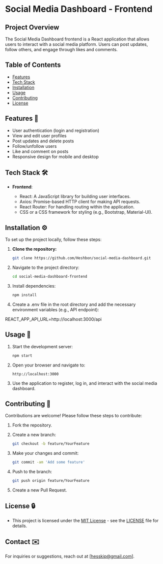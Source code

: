 # Social Media Dashboard - Frontend

## Project Overview

The Social Media Dashboard frontend is a React application that allows users to interact with a social media platform. Users can post updates, follow others, and engage through likes and comments.

## Table of Contents

- [Features](#features)
- [Tech Stack](#tech-stack)
- [Installation](#installation)
- [Usage](#usage)
- [Contributing](#contributing)
- [License](#license)

## Features 🌟

- User authentication (login and registration)
- View and edit user profiles
- Post updates and delete posts
- Follow/unfollow users
- Like and comment on posts
- Responsive design for mobile and desktop

## Tech Stack 🛠️
- **Frontend**: 

  - React: A JavaScript library for building user interfaces.
  - Axios: Promise-based HTTP client for making API requests.
  - React Router: For handling routing within the application.
  - CSS or a CSS framework for styling (e.g., Bootstrap, Material-UI).

## Installation ⚙️

To set up the project locally, follow these steps:

1. **Clone the repository:**
   ```bash
   git clone https://github.com/Heshbon/social-media-dashboard.git

2. Navigate to the project directory:
    ```bash
    cd social-media-dashboard-frontend

3. Install dependencies:
    ```bash
    npm install

4. Create a .env file in the root directory and add the necessary environment variables (e.g., API endpoint):

REACT_APP_API_URL=http://localhost:3000/api

## Usage 🚀

1. Start the development server:
    ```bash
    npm start

2. Open your browser and navigate to:
    ```arduino
    http://localhost:3000

3. Use the application to register, log in, and interact with the social media dashboard.

## Contributing 🤝

Contributions are welcome! Please follow these steps to contribute:

1. Fork the repository.

2. Create a new branch:
    ```bash
    git checkout -b feature/YourFeature

3. Make your changes and commit:
    ```bash
    git commit -am 'Add some feature'

4. Push to the branch:
    ```bash
    git push origin feature/YourFeature

5. Create a new Pull Request.

## License 🔒

+  This project is licensed under the [MIT License](https://opensource.org/licenses/MIT) - see the [LICENSE](https://github.com/Heshbon/nexttalk-chat-app/blob/main/LICENSE) file for details.

## Contact ✉️

For inquiries or suggestions, reach out at [hesskip@gmail.com].